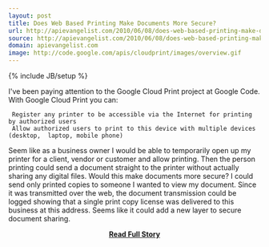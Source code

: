 ```yaml
---
layout: post
title: Does Web Based Printing Make Documents More Secure?
url: http://apievangelist.com/2010/06/08/does-web-based-printing-make-documents-more-secure/
source: http://apievangelist.com/2010/06/08/does-web-based-printing-make-documents-more-secure/
domain: apievangelist.com
image: http://code.google.com/apis/cloudprint/images/overview.gif
---
```

{% include JB/setup %}<p>I've been paying attention to the Google Cloud Print project at Google  Code. With Google Cloud Print you can:

	 Register any printer to be accessible via the Internet for printing by authorized users
	 Allow authorized users to print to this device with multiple devices (desktop,  laptop, mobile phone)

Seem like as a business owner I would be able to temporarily open up my  printer for a client, vendor or customer and allow printing. Then the person printing  could send a document straight to the printer without actually sharing any  digital files.
Would this make documents more secure?
I could send only printed copies to someone I wanted to view my document. Since it  was transmitted over the web, the document transmission could be logged showing that a single  print copy license was delivered to this business at this address.
Seems like it could add a new layer to secure document sharing.</p>
<center><p><a href="http://apievangelist.com/2010/06/08/does-web-based-printing-make-documents-more-secure/" style='padding:25px; font-sze:18px; font-weight: bold;'>Read Full Story</a></p></center>
